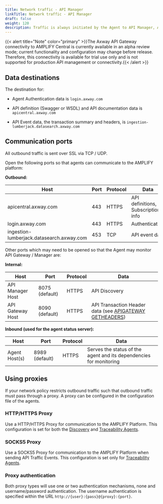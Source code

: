 ```yaml
---
title: Network traffic - API Manager
linkTitle: Network traffic - API Manager
draft: false
weight: 120
description: Traffic is always initiated by the Agent to API Manager, API Gateway, and AMPLIFY Central. No sessions are ever initiated back to the Agent.
---
```

{{< alert title="Note" color="primary" >}}The Axway API Gateway connectivity to AMPLIFY Central is currently available in an alpha review mode; current functionality and configuration may change before release. Therefore, this connectivity is available for trial use only and is not supported for production API management or connectivity.{{< /alert >}}

## Data destinations

The destination for:

* Agent Authentication data is `login.axway.com`

* API definition (Swagger or WSDL) and API documentation data is `apicentral.axway.com`

* API Event data, the transaction summary and headers, is `ingestion-lumberjack.datasearch.axway.com`

## Communication ports

All outbound traffic is sent over SSL via TCP / UDP.

Open the following ports so that agents can communicate to the AMPLIFY platform:

**Outbound:**

| Host                                       | Port               | Protocol  | Data                                |
|--------------------------------------------|--------------------|-----------|-------------------------------------|
| apicentral.axway.com                       | 443                | HTTPS     | API definitions, Subscription info  |
| login.axway.com                            | 443                | HTTPS     | Authentication                      |
| ingestion-lumberjack.datasearch.axway.com  | 453                | TCP       | API event data                      |

Other ports which may need to be opened so that the Agent may monitor API Gateway / Manager are:

**Internal:**

| Host                                       | Port               | Protocol  | Data                                |
|--------------------------------------------|--------------------|-----------|-------------------------------------|
| API Manager Host                           | 8075 (default)     | HTTPS     | API Discovery                       |
| API Gateway Host                           | 8090 (default)     | HTTPS     | API Transaction Header data (see [APIGATEWAY GETHEADERS](/docs/central/traceability-agent-variables/))        |

**Inbound (used for the agent status server):**

| Host                                       | Port               | Protocol  | Data                                |
|--------------------------------------------|--------------------|-----------|-------------------------------------|
| Agent Host(s)                              | 8989 (default)     | HTTPS     | Serves the status of the agent and its dependencies for monitoring  |

## Using proxies

If your network policy restricts outbound traffic such that outbound traffic must pass through a proxy. A proxy can be configured in the configuration file of the agents.

### HTTP/HTTPS Proxy

Use a HTTP/HTTPS Proxy for communication to the AMPLIFY Platform.  This configuration is set for both the [Discovery](/docs/central/discovery-agent-variables/) and [Traceability Agents](/docs/central/traceability-agent-variables/).

### SOCKS5 Proxy

Use a SOCKS5 Proxy for communication to the AMPLIFY Platform when sending API Traffic Events.  This configuration is set only for [Traceability Agents](/docs/central/traceability-agent-variables/).

### Proxy authentication

Both proxy types will use one or two authentication mechanisms, none and username/password authentication. The username authentication is specified within the URL `http://{user}:{pass}@{proxy}:{port}`.